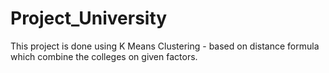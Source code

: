 # Project_University
This project is done using K Means Clustering - based on distance formula
which combine the colleges on given factors.
